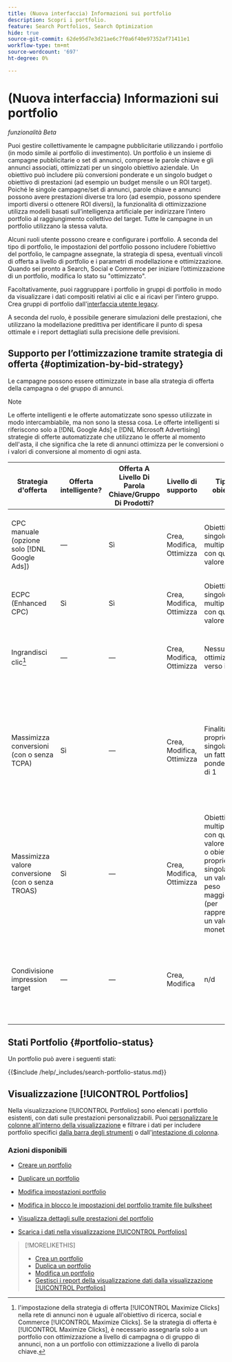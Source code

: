 ```yaml
---
title: (Nuova interfaccia) Informazioni sui portfolio
description: Scopri i portfolio.
feature: Search Portfolios, Search Optimization
hide: true
source-git-commit: 62de95d7e3d21ae6c7f0a6f40e97352af71411e1
workflow-type: tm+mt
source-wordcount: '697'
ht-degree: 0%

---
```


# (Nuova interfaccia) Informazioni sui portfolio

*funzionalità Beta*

Puoi gestire collettivamente le campagne pubblicitarie utilizzando i portfolio (in modo simile ai portfolio di investimento). Un portfolio è un insieme di campagne pubblicitarie o set di annunci, comprese le parole chiave e gli annunci associati, ottimizzati per un singolo obiettivo aziendale. Un obiettivo può includere più conversioni ponderate e un singolo budget o obiettivo di prestazioni (ad esempio un budget mensile o un ROI target). Poiché le singole campagne/set di annunci, parole chiave e annunci possono avere prestazioni diverse tra loro (ad esempio, possono spendere importi diversi o ottenere ROI diversi), la funzionalità di ottimizzazione utilizza modelli basati sull’intelligenza artificiale per indirizzare l’intero portfolio al raggiungimento collettivo del target. Tutte le campagne in un portfolio utilizzano la stessa valuta.

Alcuni ruoli utente possono creare e configurare i portfolio. A seconda del tipo di portfolio, le impostazioni del portfolio possono includere l’obiettivo del portfolio, le campagne assegnate, la strategia di spesa, eventuali vincoli di offerta a livello di portfolio e i parametri di modellazione e ottimizzazione. Quando sei pronto a Search, Social e Commerce per iniziare l’ottimizzazione di un portfolio, modifica lo stato su &quot;ottimizzato&quot;.

Facoltativamente, puoi raggruppare i portfolio in gruppi di portfolio in modo da visualizzare i dati compositi relativi ai clic e ai ricavi per l’intero gruppo. Crea gruppi di portfolio dall&#39;[interfaccia utente legacy](/help/search-social-commerce/getting-started/ui-switch.md).

A seconda del ruolo, è possibile generare simulazioni delle prestazioni, che utilizzano la modellazione predittiva per identificare il punto di spesa ottimale e i report dettagliati sulla precisione delle previsioni.<!-- Mention this now? In addition, all users can use the Spend Recommendation Tool to identify the optimal budget distribution across portfolios. -->

## Supporto per l’ottimizzazione tramite strategia di offerta {#optimization-by-bid-strategy}

Le campagne possono essere ottimizzate in base alla strategia di offerta della campagna o del gruppo di annunci.

>[!NOTE]
>
>Le offerte intelligenti e le offerte automatizzate sono spesso utilizzate in modo intercambiabile, ma non sono la stessa cosa. Le offerte intelligenti si riferiscono solo a [!DNL Google Ads] e [!DNL Microsoft Advertising] strategie di offerte automatizzate che utilizzano le offerte al momento dell&#39;asta, il che significa che la rete di annunci ottimizza per le conversioni o i valori di conversione al momento di ogni asta.

<!-- Add "Frequency of Bidding (or other actions, like adjusting campaign budget or bid adjustment values?) -->

| Strategia d&#39;offerta | Offerta intelligente? | Offerta A Livello Di Parola Chiave/Gruppo Di Prodotti? | Livello di supporto | Tipo di obiettivo | Unità di offerta | Cosa imposta Adobe? | Cosa imposta la rete di annunci? |
|---|---|---|---|---|---|---|---|
| CPC manuale (opzione solo [!DNL Google Ads]) | — | Sì | Crea, Modifica, Ottimizza | Obiettivo singolo o multiproprietà con qualsiasi valore di peso | Parola chiave + Tipo di corrispondenza + Campagna | Offerta parola chiave, budget campagna, valori di regolazione offerta | n/d |
| ECPC (Enhanced CPC) | Sì | Sì | Crea, Modifica, Ottimizza | Obiettivo singolo o multiproprietà con qualsiasi valore di peso | Parola chiave + Tipo di corrispondenza + Campagna | Offerta parola chiave, budget campagna | Regola le offerte in tempo reale |
| Ingrandisci clic[^1] | — | — | Crea, Modifica, Ottimizza | Nessuno; ottimizza solo verso i clic | Campagna | Budget della campagna | Regola le offerte in tempo reale per massimizzare i clic nel budget |
| Massimizza conversioni<br>(con o senza TCPA) | Sì | — | Crea, Modifica, Ottimizza | Finalità a proprietà singola con un fattore di ponderazione di 1 | Campagna o gruppo di annunci ([!DNL Google Ads])<br>Solo campagna ([!DNL Microsoft Advertising]) | Budget campagna, CPA destinazione se impostato<br>TCPA può essere una strategia di offerta autonoma in [!DNL Microsoft Advertising]) | Regola le offerte in tempo reale per massimizzare gli ordini e i lead all&#39;interno del budget, raggiungendo un obiettivo CPA quando il target è impostato |
| Massimizza valore conversione<br>(con o senza TROAS) | Sì | — | Crea, Modifica, Ottimizza | Obiettivo multiproprietà con qualsiasi valore di peso o obiettivo a proprietà singola con un valore di peso maggiore di 1 (per rappresentare un valore monetario) | Campagna o gruppo di annunci ([!DNL Google Ads])<br>Solo campagna ([!DNL Microsoft Advertising]) | Budget della campagna, ROAS di destinazione se impostato<br>TROAS può essere una strategia di offerta autonoma in [!DNL Microsoft Advertising]) | Regola le offerte in tempo reale per massimizzare le entrate/i profitti entro il budget, raggiungendo un obiettivo ROAS quando il target è impostato |
| Condivisione impression target | — | — | Crea, Modifica | n/d | n/d | n/d - non può essere assegnato a un portfolio | Regola le offerte in tempo reale per raggiungere un obiettivo di condivisione delle impression |

[^1]: l&#39;impostazione della strategia di offerta [!UICONTROL Maximize Clicks] nella rete di annunci non è uguale all&#39;obiettivo di ricerca, social e Commerce [!UICONTROL Maximize Clicks]. Se la strategia di offerta è [!UICONTROL Maximize Clicks], è necessario assegnarla solo a un portfolio con ottimizzazione a livello di campagna o di gruppo di annunci, non a un portfolio con ottimizzazione a livello di parola chiave.

## Stati Portfolio {#portfolio-status}

Un portfolio può avere i seguenti stati:

<!-- **Link to include file for "Portfolio status"** -->

{{$include /help/_includes/search-portfolio-status.md}}

## Visualizzazione [!UICONTROL Portfolios]

Nella visualizzazione [!UICONTROL Portfolios] sono elencati i portfolio esistenti, con dati sulle prestazioni personalizzabili. Puoi [personalizzare le colonne all&#39;interno della visualizzazione](/help/search-social-commerce/common-tasks/data-views/custom-default-views-manage.md) e filtrare i dati per includere portfolio specifici [dalla barra degli strumenti](/help/search-social-commerce/common-tasks/data-views/ad-hoc-settings/column-filter-apply-from-toolbar.md) o dall&#39;[intestazione di colonna](/help/search-social-commerce/common-tasks/data-views/ad-hoc-settings/column-filter-apply-from-column-heading.md).

<!-- No options yet to edit anything within the grid, view bid changes, add a portfolio to a portfolio group, edit the Target column, or import/export DOW targets. -->

### Azioni disponibili

<!-- Update with any new options -->

<!-- within row:
* [Rename a portfolio](portfolio-rename.md)

* [View the constraints for a portfolio](portfolio-view-constraint.md)

* [View the change history for a portfolio](portfolio-view-change-history.md)
-->

* [Creare un portfolio](portfolio-create.md)

* [Duplicare un portfolio](portfolio-duplicate.md)

* [Modifica impostazioni portfolio](portfolio-edit.md)

* [Modifica in blocco le impostazioni del portfolio tramite file bulksheet](portfolio-bulksheets.md)

* [Visualizza dettagli sulle prestazioni del portfolio](portfolio-details.md)

* [Scarica i dati nella visualizzazione [!UICONTROL Portfolios]](portfolio-view-report.md)

>[!MORELIKETHIS]
>
>* [Crea un portfolio](portfolio-create.md)
>* [Duplica un portfolio](portfolio-duplicate.md)
>* [Modifica un portfolio](portfolio-edit.md)
>* [Gestisci i report della visualizzazione dati dalla visualizzazione [!UICONTROL Portfolios]](portfolio-view-report.md)

